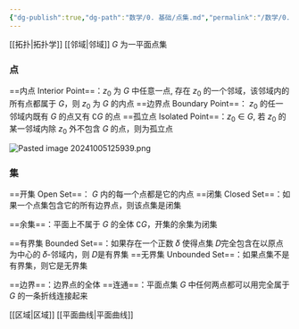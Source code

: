 ```yaml
---
{"dg-publish":true,"dg-path":"数学/0. 基础/点集.md","permalink":"/数学/0. 基础/点集/","dgPassFrontmatter":true,"noteIcon":"","created":"2024-05-21T15:20:28.184+08:00","updated":"2025-04-14T17:52:04.177+08:00"}
---
```


[[拓扑\|拓扑学]]  [[邻域\|邻域]]
$G$ 为一平面点集

### 点
==内点 Interior Point==：$z_{0}$ 为 $G$ 中任意一点, 存在 $z_{0}$ 的一个邻域，该邻域内的所有点都属于 $G$，则 $z_{0}$ 为 $G$ 的内点
==边界点 Boundary Point==： $z_{0}$ 的任一邻域内既有 $G$ 的点又有 $\complement G$ 的点
==孤立点 Isolated Point==：$z_{0}\in G$, 若 $z_{0}$ 的某一邻域内除 $z_{0}$ 外不包含 $G$ 的点，则为孤立点

![Pasted image 20241005125939.png](/img/user/Functional%20files/Photo%20Resources/Pasted%20image%2020241005125939.png)


### 集
==开集 Open Set==： $G$ 内的每一个点都是它的内点
==闭集 Closed Set==：如果一个点集包含它的所有边界点，则该点集是闭集

==余集==：平面上不属于 $G$ 的全体 $\complement G$，开集的余集为闭集

==有界集 Bounded Set==：如果存在一个正数 𝛿 使得点集 𝐷完全包含在以原点为中心的 𝛿-邻域内，则 𝐷是有界集
==无界集 Unbounded Set==：如果点集不是有界集，则它是无界集

==边界==：边界点的全体
==连通==：平面点集 $G$ 中任何两点都可以用完全属于 $G$ 的一条折线连接起来

[[区域\|区域]]
[[平面曲线\|平面曲线]]


